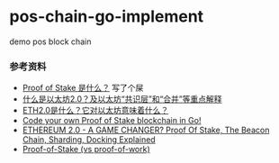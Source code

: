 # pos-chain-go-implement
demo pos block chain

### 参考资料
* [Proof of Stake 是什么？](https://zhuanlan.zhihu.com/p/71195492)  写了个屎
* [什么是以太坊2.0？及以太坊“共识层”和“合并”等重点解释 ](https://www.sohu.com/a/549857940_121375586)
* [ETH2.0是什么？它对以太坊意味着什么？](https://zhuanlan.zhihu.com/p/484993330)
* [Code your own Proof of Stake blockchain in Go!](https://mycoralhealth.medium.com/code-your-own-proof-of-stake-blockchain-in-go-610cd99aa658)
* [ETHEREUM 2.0 - A GAME CHANGER? Proof Of Stake, The Beacon Chain, Sharding, Docking Explained](https://www.youtube.com/watch?v=ctzGr58_jeI)
* [Proof-of-Stake (vs proof-of-work)](https://www.youtube.com/watch?v=M3EFi_POhps)